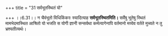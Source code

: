 +++
title = "31 सर्वभूतस्थितं यो"

+++
।।6.31।। न चैवंभूतो विधिकिंकरः स्यादित्याह **सर्वभूतस्थितमिति।** सर्वेषु
भूतेषु स्थितं मामभेदमास्थित आश्रितो यो भजति स योगी ज्ञानी सन्सर्वथा
कर्मत्यागेनापि वर्तमानो मय्येव वर्तते मुच्यते न तु भ्रश्यतीत्यर्थः।
